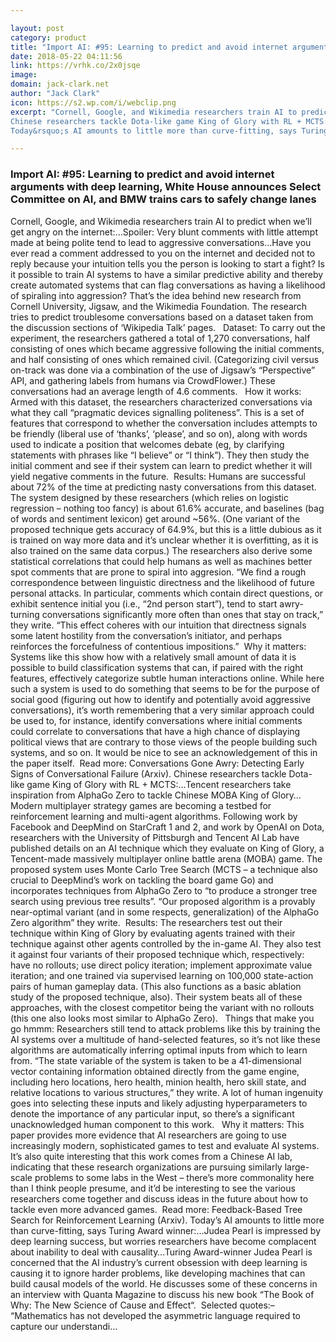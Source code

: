 ```yaml
---

layout: post
category: product
title: "Import AI: #95: Learning to predict and avoid internet arguments with deep learning, White House announces Select Committee on AI, and BMW trains cars to safely change lanes"
date: 2018-05-22 04:11:56
link: https://vrhk.co/2x0jsqe
image: 
domain: jack-clark.net
author: "Jack Clark"
icon: https://s2.wp.com/i/webclip.png
excerpt: "Cornell, Google, and Wikimedia researchers train AI to predict when we&rsquo;ll get angry on the internet:&hellip;Spoiler: Very blunt comments with little attempt made at being polite tend to lead to aggressive conversations&hellip;Have you ever read a comment addressed to you on the internet and decided not to reply because your intuition tells you the person is looking to start a fight? Is it possible to train AI systems to have a similar predictive ability and thereby create automated systems that can flag conversations as having a likelihood of spiraling into aggression? That&rsquo;s the idea behind new research from Cornell University, Jigsaw, and the Wikimedia Foundation. The research tries to predict troublesome conversations based on a dataset taken from the discussion sections of &lsquo;Wikipedia Talk&rsquo; pages. &nbsp;&nbsp;Dataset: To carry out the experiment, the researchers gathered a total of 1,270 conversations, half consisting of ones which became aggressive following the initial comments, and half consisting of ones which remained civil. (Categorizing civil versus on-track was done via a combination of the use of Jigsaw&rsquo;s &ldquo;Perspective&rdquo; API, and gathering labels from humans via CrowdFlower.) These conversations had an average length of 4.6 comments. &nbsp;&nbsp;How it works: Armed with this dataset, the researchers characterized conversations via what they call &ldquo;pragmatic devices signalling politeness&rdquo;. This is a set of features that correspond to whether the conversation includes attempts to be friendly (liberal use of &lsquo;thanks&rsquo;, &lsquo;please&rsquo;, and so on), along with words used to indicate a position that welcomes debate (eg, by clarifying statements with phrases like &ldquo;I believe&rdquo; or &ldquo;I think&rdquo;). They then study the initial comment and see if their system can learn to predict whether it will yield negative comments in the future.&nbsp; Results: Humans are successful about 72% of the time at predicting nasty conversations from this dataset. The system designed by these researchers (which relies on logistic regression &ndash; nothing too fancy) is about 61.6% accurate, and baselines (bag of words and sentiment lexicon) get around ~56%. (One variant of the proposed technique gets accuracy of 64.9%, but this is a little dubious as it is trained on way more data and it&rsquo;s unclear whether it is overfitting, as it is also trained on the same data corpus.) The researchers also derive some statistical correlations that could help humans as well as machines better spot comments that are prone to spiral into aggresion. &ldquo;We find a rough correspondence between linguistic directness and the likelihood of future personal attacks. In particular, comments which contain direct questions, or exhibit sentence initial you (i.e., &ldquo;2nd person start&rdquo;), tend to start awry-turning conversations significantly more often than ones that stay on track,&rdquo; they write. &ldquo;This effect coheres with our intuition that directness signals some latent hostility from the conversation&rsquo;s initiator, and perhaps reinforces the forcefulness of contentious impositions.&rdquo;&nbsp; Why it matters: Systems like this show how with a relatively small amount of data it is possible to build classification systems that can, if paired with the right features, effectively categorize subtle human interactions online. While here such a system is used to do something that seems to be for the purpose of social good (figuring out how to identify and potentially avoid aggressive conversations), it&rsquo;s worth remembering that a very similar approach could be used to, for instance, identify conversations where initial comments could correlate to conversations that have a high chance of displaying political views that are contrary to those views of the people building such systems, and so on. It would be nice to see an acknowledgement of this in the paper itself.&nbsp; Read more: Conversations Gone Awry: Detecting Early Signs of Conversational Failure (Arxiv).
Chinese researchers tackle Dota-like game King of Glory with RL + MCTS:&hellip;Tencent researchers take inspiration from AlphaGo Zero to tackle Chinese MOBA King of Glory&hellip;Modern multiplayer strategy games are becoming a testbed for reinforcement learning and multi-agent algorithms. Following work by Facebook and DeepMind on StarCraft 1 and 2, and work by OpenAI on Dota, researchers with the University of Pittsburgh and Tencent AI Lab have published details on an AI technique which they evaluate on King of Glory, a Tencent-made massively multiplayer online battle arena (MOBA) game. The proposed system uses Monte Carlo Tree Search (MCTS &ndash; a technique also crucial to DeepMind&rsquo;s work on tackling the board game Go) and incorporates techniques from AlphaGo Zero to &ldquo;to produce a stronger tree search using previous tree results&rdquo;. &ldquo;Our proposed algorithm is a provably near-optimal variant (and in some respects, generalization) of the AlphaGo Zero algorithm&rdquo; they write.&nbsp; Results: The researchers test out their technique within King of Glory by evaluating agents trained with their technique against other agents controlled by the in-game AI. They also test it against four variants of their proposed technique which, respectively: have no rollouts; use direct policy iteration; implement approximate value iteration; and one trained via supervised learning on 100,000 state-action pairs of human gameplay data. (This also functions as a basic ablation study of the proposed technique, also). Their system beats all of these approaches, with the closest competitor being the variant with no rollouts (this one also looks most similar to AlphaGo Zero). &nbsp;&nbsp;Things that make you go hmmm: Researchers still tend to attack problems like this by training the AI systems over a multitude of hand-selected features, so it&rsquo;s not like these algorithms are automatically inferring optimal inputs from which to learn from. &ldquo;The state variable of the system is taken to be a 41-dimensional vector containing information obtained directly from the game engine, including hero locations, hero health, minion health, hero skill state, and relative locations to various structures,&rdquo; they write. A lot of human ingenuity goes into selecting these inputs and likely adjusting hyperparameters to denote the importance of any particular input, so there&rsquo;s a significant unacknowledged human component to this work. &nbsp;&nbsp;Why it matters: This paper provides more evidence that AI researchers are going to use increasingly modern, sophisticated games to test and evaluate AI systems. It&rsquo;s also quite interesting that this work comes from a Chinese AI lab, indicating that these research organizations are pursuing similarly large-scale problems to some labs in the West &ndash; there&rsquo;s more commonality here than I think people presume, and it&rsquo;d be interesting to see the various researchers come together and discuss ideas in the future about how to tackle even more advanced games.&nbsp; Read more: Feedback-Based Tree Search for Reinforcement Learning (Arxiv).
Today&rsquo;s AI amounts to little more than curve-fitting, says Turing Award winner:&hellip;Judea Pearl is impressed by deep learning success, but worries researchers have become complacent about inability to deal with causality&hellip;Turing Award-winner Judea Pearl is concerned that the AI industry&rsquo;s current obsession with deep learning is causing it to ignore harder problems, like developing machines that can build causal models of the world. He discusses some of these concerns in an interview with Quanta Magazine to discuss his new book &ldquo;The Book of Why: The New Science of Cause and Effect&ldquo;.&nbsp; Selected quotes:&ndash; &ldquo;Mathematics has not developed the asymmetric language required to capture our understandi…"

---
```


### Import AI: #95: Learning to predict and avoid internet arguments with deep learning, White House announces Select Committee on AI, and BMW trains cars to safely change lanes

Cornell, Google, and Wikimedia researchers train AI to predict when we&rsquo;ll get angry on the internet:&hellip;Spoiler: Very blunt comments with little attempt made at being polite tend to lead to aggressive conversations&hellip;Have you ever read a comment addressed to you on the internet and decided not to reply because your intuition tells you the person is looking to start a fight? Is it possible to train AI systems to have a similar predictive ability and thereby create automated systems that can flag conversations as having a likelihood of spiraling into aggression? That&rsquo;s the idea behind new research from Cornell University, Jigsaw, and the Wikimedia Foundation. The research tries to predict troublesome conversations based on a dataset taken from the discussion sections of &lsquo;Wikipedia Talk&rsquo; pages. &nbsp;&nbsp;Dataset: To carry out the experiment, the researchers gathered a total of 1,270 conversations, half consisting of ones which became aggressive following the initial comments, and half consisting of ones which remained civil. (Categorizing civil versus on-track was done via a combination of the use of Jigsaw&rsquo;s &ldquo;Perspective&rdquo; API, and gathering labels from humans via CrowdFlower.) These conversations had an average length of 4.6 comments. &nbsp;&nbsp;How it works: Armed with this dataset, the researchers characterized conversations via what they call &ldquo;pragmatic devices signalling politeness&rdquo;. This is a set of features that correspond to whether the conversation includes attempts to be friendly (liberal use of &lsquo;thanks&rsquo;, &lsquo;please&rsquo;, and so on), along with words used to indicate a position that welcomes debate (eg, by clarifying statements with phrases like &ldquo;I believe&rdquo; or &ldquo;I think&rdquo;). They then study the initial comment and see if their system can learn to predict whether it will yield negative comments in the future.&nbsp; Results: Humans are successful about 72% of the time at predicting nasty conversations from this dataset. The system designed by these researchers (which relies on logistic regression &ndash; nothing too fancy) is about 61.6% accurate, and baselines (bag of words and sentiment lexicon) get around ~56%. (One variant of the proposed technique gets accuracy of 64.9%, but this is a little dubious as it is trained on way more data and it&rsquo;s unclear whether it is overfitting, as it is also trained on the same data corpus.) The researchers also derive some statistical correlations that could help humans as well as machines better spot comments that are prone to spiral into aggresion. &ldquo;We find a rough correspondence between linguistic directness and the likelihood of future personal attacks. In particular, comments which contain direct questions, or exhibit sentence initial you (i.e., &ldquo;2nd person start&rdquo;), tend to start awry-turning conversations significantly more often than ones that stay on track,&rdquo; they write. &ldquo;This effect coheres with our intuition that directness signals some latent hostility from the conversation&rsquo;s initiator, and perhaps reinforces the forcefulness of contentious impositions.&rdquo;&nbsp; Why it matters: Systems like this show how with a relatively small amount of data it is possible to build classification systems that can, if paired with the right features, effectively categorize subtle human interactions online. While here such a system is used to do something that seems to be for the purpose of social good (figuring out how to identify and potentially avoid aggressive conversations), it&rsquo;s worth remembering that a very similar approach could be used to, for instance, identify conversations where initial comments could correlate to conversations that have a high chance of displaying political views that are contrary to those views of the people building such systems, and so on. It would be nice to see an acknowledgement of this in the paper itself.&nbsp; Read more: Conversations Gone Awry: Detecting Early Signs of Conversational Failure (Arxiv).
Chinese researchers tackle Dota-like game King of Glory with RL + MCTS:&hellip;Tencent researchers take inspiration from AlphaGo Zero to tackle Chinese MOBA King of Glory&hellip;Modern multiplayer strategy games are becoming a testbed for reinforcement learning and multi-agent algorithms. Following work by Facebook and DeepMind on StarCraft 1 and 2, and work by OpenAI on Dota, researchers with the University of Pittsburgh and Tencent AI Lab have published details on an AI technique which they evaluate on King of Glory, a Tencent-made massively multiplayer online battle arena (MOBA) game. The proposed system uses Monte Carlo Tree Search (MCTS &ndash; a technique also crucial to DeepMind&rsquo;s work on tackling the board game Go) and incorporates techniques from AlphaGo Zero to &ldquo;to produce a stronger tree search using previous tree results&rdquo;. &ldquo;Our proposed algorithm is a provably near-optimal variant (and in some respects, generalization) of the AlphaGo Zero algorithm&rdquo; they write.&nbsp; Results: The researchers test out their technique within King of Glory by evaluating agents trained with their technique against other agents controlled by the in-game AI. They also test it against four variants of their proposed technique which, respectively: have no rollouts; use direct policy iteration; implement approximate value iteration; and one trained via supervised learning on 100,000 state-action pairs of human gameplay data. (This also functions as a basic ablation study of the proposed technique, also). Their system beats all of these approaches, with the closest competitor being the variant with no rollouts (this one also looks most similar to AlphaGo Zero). &nbsp;&nbsp;Things that make you go hmmm: Researchers still tend to attack problems like this by training the AI systems over a multitude of hand-selected features, so it&rsquo;s not like these algorithms are automatically inferring optimal inputs from which to learn from. &ldquo;The state variable of the system is taken to be a 41-dimensional vector containing information obtained directly from the game engine, including hero locations, hero health, minion health, hero skill state, and relative locations to various structures,&rdquo; they write. A lot of human ingenuity goes into selecting these inputs and likely adjusting hyperparameters to denote the importance of any particular input, so there&rsquo;s a significant unacknowledged human component to this work. &nbsp;&nbsp;Why it matters: This paper provides more evidence that AI researchers are going to use increasingly modern, sophisticated games to test and evaluate AI systems. It&rsquo;s also quite interesting that this work comes from a Chinese AI lab, indicating that these research organizations are pursuing similarly large-scale problems to some labs in the West &ndash; there&rsquo;s more commonality here than I think people presume, and it&rsquo;d be interesting to see the various researchers come together and discuss ideas in the future about how to tackle even more advanced games.&nbsp; Read more: Feedback-Based Tree Search for Reinforcement Learning (Arxiv).
Today&rsquo;s AI amounts to little more than curve-fitting, says Turing Award winner:&hellip;Judea Pearl is impressed by deep learning success, but worries researchers have become complacent about inability to deal with causality&hellip;Turing Award-winner Judea Pearl is concerned that the AI industry&rsquo;s current obsession with deep learning is causing it to ignore harder problems, like developing machines that can build causal models of the world. He discusses some of these concerns in an interview with Quanta Magazine to discuss his new book &ldquo;The Book of Why: The New Science of Cause and Effect&ldquo;.&nbsp; Selected quotes:&ndash; &ldquo;Mathematics has not developed the asymmetric language required to capture our understandi…
